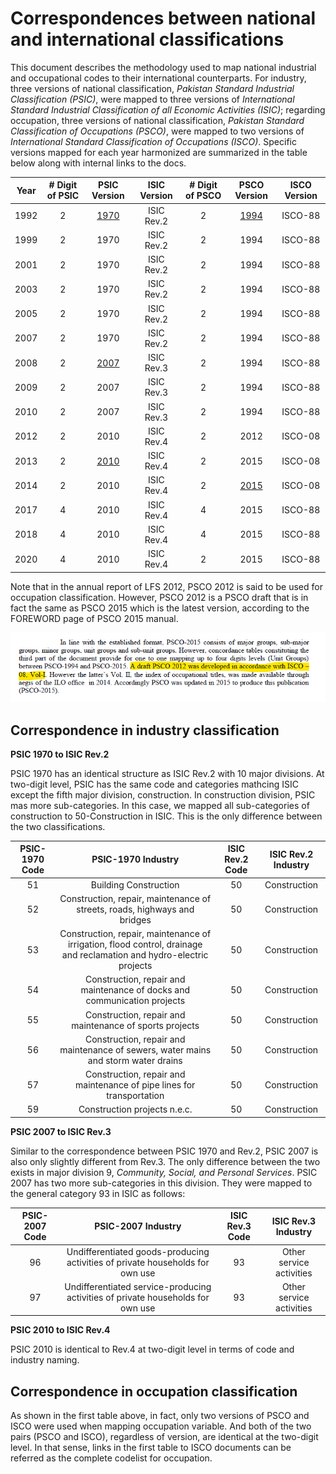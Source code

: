 # Correspondences between national and international classifications

This document describes the methodology used to map national industrial and occupational codes to their international counterparts. For industry, three versions of national classification, *Pakistan Standard Industrial Classification (PSIC)*, were mapped to three versions of *International Standard Industrial Classification of all Economic Activities (ISIC)*; regarding occupation, three versions of national classification, *Pakistan Standard Classification of Occupations (PSCO)*, were mapped to two versions of *International Standard Classification of Occupations (ISCO)*. Specific versions mapped for each year harmonized are summarized in the table below along with internal links to the docs.


|**Year**|**# Digit of PSIC**|**PSIC Version**|**ISIC Version**|**# Digit of PSCO**|**PSCO Version**|**ISCO Version**| 
|:----:|:-:|:----:|:----------:|:-:|:----:|:-------:|  
| 1992 | 2 | [1970](utilities/PSIC_2007.pdf) | ISIC Rev.2 | 2 | [1994](utilities/PSCO94_to_ISCO88.pdf) | ISCO-88 | 
| 1999 | 2 | 1970 | ISIC Rev.2 | 2 | 1994 | ISCO-88 |
| 2001 | 2 | 1970 | ISIC Rev.2 | 2 | 1994 | ISCO-88 |
| 2003 | 2 | 1970 | ISIC Rev.2 | 2 | 1994 | ISCO-88 |
| 2005 | 2 | 1970 | ISIC Rev.2 | 2 | 1994 | ISCO-88 |
| 2007 | 2 | 1970 | ISIC Rev.2 | 2 | 1994 | ISCO-88 |
| 2008 | 2 | [2007](utilities/PSIC_2007.pdf) | ISIC Rev.3 | 2 | 1994 | ISCO-88 |
| 2009 | 2 | 2007 | ISIC Rev.3 | 2 | 1994 | ISCO-88 |
| 2010 | 2 | 2007 | ISIC Rev.3 | 2 | 1994 | ISCO-88 |
| 2012 | 2 | 2010 | ISIC Rev.4 | 2 | 2012 | ISCO-08 |
| 2013 | 2 | [2010](utilities/PSIC_2010.pdf) | ISIC Rev.4 | 2 | 2015 | ISCO-08 |
| 2014 | 2 | 2010 | ISIC Rev.4 | 2 | [2015](utilities/PSCO_2015.pdf) | ISCO-08 |
| 2017 | 4 | 2010 | ISIC Rev.4 | 4 | 2015 | ISCO-88 |
| 2018 | 4 | 2010 | ISIC Rev.4 | 4 | 2015 | ISCO-88 |
| 2020 | 4 | 2010 | ISIC Rev.4 | 2 | 2015 | ISCO-88 |

Note that in the annual report of LFS 2012, PSCO 2012 is said to be used for occupation classification. However, PSCO 2012 is a PSCO draft that is in fact the same as PSCO 2015 which is the latest version, according to the FOREWORD page of PSCO 2015 manual.

![PSCO 2012 & PSCO 2015](utilities/draft%20psco%202012.png)


## Correspondence in industry classification

**PSIC 1970 to ISIC Rev.2**

PSIC 1970 has an identical structure as ISIC Rev.2 with 10 major divisions. At two-digit level, PSIC has the same code and categories mathcing ISIC except the fifth major division, construction. In construction division, PSIC mas more sub-categories. In this case, we mapped all sub-categories of construction to 50-Construction in ISIC. This is the only difference between the two classifications. 

| **PSIC-1970 Code**	| **PSIC-1970 Industry**	| **ISIC Rev.2 Code**	| **ISIC Rev.2 Industry**	|
| :-----------------------:	| :---------------------------:	| :-------------:|:----------------:|	 	
| 51 | Building Construction | 50 | Construction |
| 52 | Construction, repair, maintenance of streets, roads, highways and bridges | 50 | Construction |
| 53 | Construction, repair, maintenance of irrigation, flood control, drainage and reclamation and hydro-electric projects | 50 | Construction |
| 54 | Construction, repair and maintenance of docks and communication projects| 50 | Construction |
| 55 | Construction, repair and maintenance of sports projects | 50 | Construction |
| 56 | Construction, repair and maintenance of sewers, water mains and storm water drains | 50 | Construction |
| 57 | Construction, repair and maintenance of pipe lines for transportation | 50 | Construction |
| 59 | Construction projects n.e.c. |50 | Construction |


**PSIC 2007 to ISIC Rev.3**

Similar to the correspondence between PSIC 1970 and Rev.2, PSIC 2007 is also only slightly different from Rev.3. The only difference between the two exists in major division 9, *Community, Social, and Personal Services*. PSIC 2007 has two more sub-categories in this division. They were mapped to the general category 93 in ISIC as follows:

| **PSIC-2007 Code**	| **PSIC-2007 Industry**	| **ISIC Rev.3 Code**	| **ISIC Rev.3 Industry**	|
| :-----------------------:	| :---------------------------:	| :-------------:|:----------------:|	 	
| 96 | Undifferentiated goods-producing activities of private households for own use | 93 | Other service activities |
| 97 | Undifferentiated service-producing activities of private households for own use| 93 | Other service activities |


**PSIC 2010 to ISIC Rev.4**

PSIC 2010 is identical to Rev.4 at two-digit level in terms of code and industry naming. 


## Correspondence in occupation classification

As shown in the first table above, in fact, only two versions of PSCO and ISCO were used when mapping occupation variable. And both of the two pairs (PSCO and ISCO), regardless of version, are identical at the two-digit level. In that sense, links in the first table to ISCO documents can be referred as the complete codelist for occupation. 
